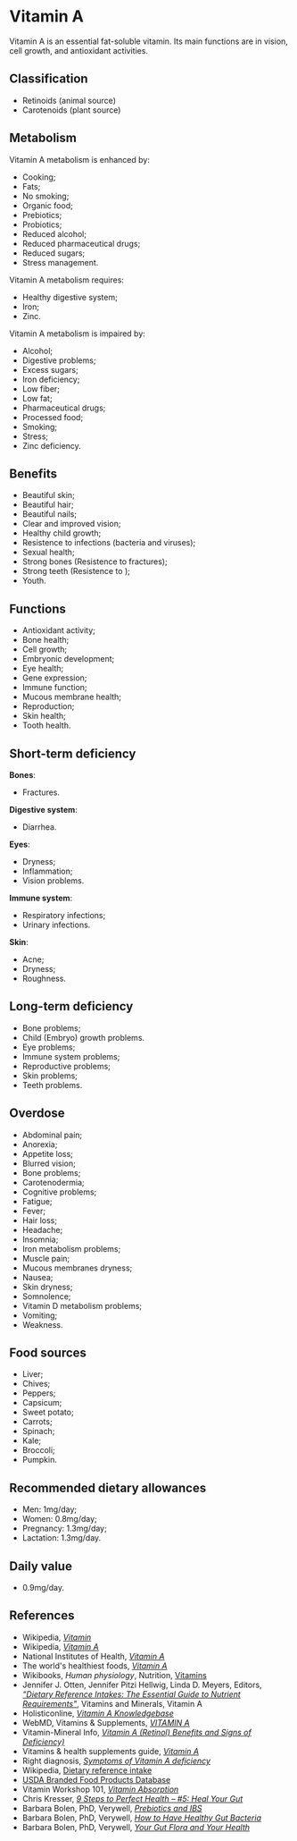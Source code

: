 # Vitamin A
Vitamin A is an essential fat-soluble vitamin. Its main functions are in vision, cell growth, and antioxidant activities.

## Classification
- Retinoids (animal source)
- Carotenoids (plant source)

## Metabolism
Vitamin A metabolism is enhanced by:
- Cooking;
- Fats;
- No smoking;
- Organic food;
- Prebiotics;
- Probiotics;
- Reduced alcohol;
- Reduced pharmaceutical drugs;
- Reduced sugars;
- Stress management.

Vitamin A metabolism requires:
- Healthy digestive system;
- Iron;
- Zinc.

Vitamin A metabolism is impaired by:
- Alcohol;
- Digestive problems;
- Excess sugars;
- Iron deficiency;
- Low fiber;
- Low fat;
- Pharmaceutical drugs;
- Processed food;
- Smoking;
- Stress;
- Zinc deficiency.

## Benefits
- Beautiful skin;
- Beautiful hair;
- Beautiful nails;
- Clear and improved vision;
- Healthy child growth;
- Resistence to infections (bacteria and viruses);
- Sexual health;
- Strong bones (Resistence to fractures);
- Strong teeth (Resistence to );
- Youth.

## Functions
- Antioxidant activity;
- Bone health;
- Cell growth;
- Embryonic development;
- Eye health;
- Gene expression;
- Immune function;
- Mucous membrane health;
- Reproduction;
- Skin health;
- Tooth health.

## Short-term deficiency
__Bones__:
- Fractures.

__Digestive system__:
- Diarrhea.

__Eyes__: 
- Dryness;
- Inflammation;
- Vision problems.

__Immune system__:
- Respiratory infections;
- Urinary infections.

__Skin__:
- Acne;
- Dryness;
- Roughness.

## Long-term deficiency
- Bone problems;
- Child (Embryo) growth problems.
- Eye problems;
- Immune system problems;
- Reproductive problems;
- Skin problems;
- Teeth problems.

## Overdose
- Abdominal pain;
- Anorexia;
- Appetite loss;
- Blurred vision;
- Bone problems;
- Carotenodermia;
- Cognitive problems;
- Fatigue;
- Fever;
- Hair loss;
- Headache;
- Insomnia;
- Iron metabolism problems;
- Muscle pain;
- Mucous membranes dryness;
- Nausea;
- Skin dryness;
- Somnolence;
- Vitamin D metabolism problems;
- Vomiting;
- Weakness.

## Food sources
- Liver;
- Chives;
- Peppers;
- Capsicum;
- Sweet potato;
- Carrots;
- Spinach;
- Kale;
- Broccoli;
- Pumpkin.

## Recommended dietary allowances
- Men: 1mg/day;
- Women: 0.8mg/day;
- Pregnancy: 1.3mg/day;
- Lactation: 1.3mg/day.

## Daily value
- 0.9mg/day.

## References
- Wikipedia, [_Vitamin_](https://en.wikipedia.org/wiki/Vitamin)
- Wikipedia, [_Vitamin A_](https://en.wikipedia.org/wiki/Vitamin_A)
- National Institutes of Health, [_Vitamin A_](https://ods.od.nih.gov/factsheets/VitaminA-HealthProfessional/)
- The world's healthiest foods, [_Vitamin A_](http://www.whfoods.com/genpage.php?tname=nutrient&dbid=106)
- Wikibooks, _Human physiology_, Nutrition, [Vitamins](https://en.Wikibooks.org/wiki/Human_Physiology/Nutrition#Vitamins)
- Jennifer J. Otten, Jennifer Pitzi Hellwig, Linda D. Meyers, Editors, [_"Dietary Reference Intakes: The Essential Guide to Nutrient Requirements"_](https://www.amazon.com/Dietary-Reference-Intakes-Essential-Requirements/dp/0309157420), Vitamins and Minerals, Vitamin A
- Holisticonline, [_Vitamin A Knowledgebase_](http://1stholistic.com/Nutrition/vkb/kb_vit_a.htm)
- WebMD, Vitamins & Supplements, [_VITAMIN A_](http://www.webmd.com/vitamins-supplements/ingredientmono-964-VITAMIN+A.aspx?activeIngredientId=964&activeIngredientName=VITAMIN+A&source=2)
- Vitamin-Mineral Info, [_Vitamin A (Retinol) Benefits and Signs of Deficiency)_](http://www.vitamin-mineral-info.com/vitamin-a-retinol-benefits-signs-of-deficiency.php)
- Vitamins & health supplements guide, [_Vitamin A_](http://www.vitamins-supplements.org/vitamin-A.php)
- Right diagnosis, [_Symptoms of Vitamin A deficiency_](http://www.rightdiagnosis.com/v/vitamin_a_deficiency/symptoms.htm)
- Wikipedia, [Dietary reference intake](https://en.wikipedia.org/wiki/Dietary_Reference_Intake#Vitamins_and_minerals)
- [USDA Branded Food Products Database](https://ndb.nal.usda.gov/ndb/nutrients/report/nutrientsfrm?max=1000&offset=0&totCount=0&nutrient1=320&nutrient2=&nutrient3=&subset=0&sort=c&measureby=g)
- Vitamin Workshop 101, [_Vitamin Absorption_](http://www.vitaminworkshop.com/vitamin-absorption/2010/5/9/vitamin-absorption.html)
- Chris Kresser, [_9 Steps to Perfect Health – #5: Heal Your Gut_](https://chriskresser.com/9-steps-to-perfect-health-5-heal-your-digestive-system/)
- Barbara Bolen, PhD, Verywell, [_Prebiotics and IBS_](https://www.verywell.com/prebiotics-and-ibs-1944748)
- Barbara Bolen, PhD, Verywell, [_How to Have Healthy Gut Bacteria_](https://www.verywell.com/how-to-have-healthy-digestivesystem-bacteria-1945326)
- Barbara Bolen, PhD, Verywell, [_Your Gut Flora and Your Health_](https://www.verywell.com/what-are-your-digestive-system-flora-1944914)